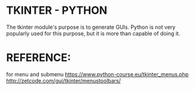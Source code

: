 # TKINTER - PYTHON
  The tkinter module's purpose is to generate GUIs. Python is not very popularly used for this purpose, but it is more than capable of doing it.
  


# REFERENCE:
for menu and submenu
https://www.python-course.eu/tkinter_menus.php
http://zetcode.com/gui/tkinter/menustoolbars/
